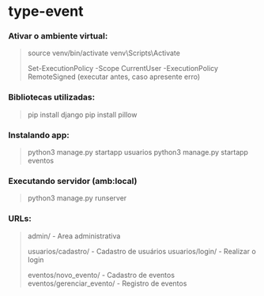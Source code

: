 # type-event
 

### Ativar o ambiente virtual:
> source venv/bin/activate
> venv\Scripts\Activate
>
>
> Set-ExecutionPolicy -Scope CurrentUser -ExecutionPolicy RemoteSigned (executar antes, caso apresente erro)


### Bibliotecas utilizadas:
> pip install django
> pip install pillow

### Instalando app:
> python3 manage.py startapp usuarios
> python3 manage.py startapp eventos


### Executando servidor (amb:local)
> python3 manage.py runserver

### URLs:
> admin/ - Area administrativa
> 
> usuarios/cadastro/ - Cadastro de usuários
> usuarios/login/ - Realizar o login
>
> eventos/novo_evento/ - Cadastro de eventos
> eventos/gerenciar_evento/ - Registro de eventos